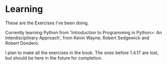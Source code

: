 # Learning

These are the Exercises I've been doing.

Currently learning Python from 'Introduction to Programming in Python>: An Interdisciplinary Approach', from Kevin Wayne, Robert Sedgewick and Robert Dondero.

I plan to make all the exercises in the book. The ones before 1.4.17 are lost, but should be here in the future for completion.
